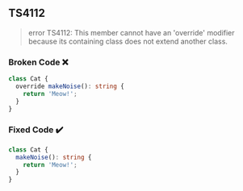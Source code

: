 ## TS4112

> error TS4112: This member cannot have an 'override' modifier because its containing class does not extend another class.

### Broken Code ❌

```ts
class Cat {
  override makeNoise(): string {
    return 'Meow!';
  }
}
```

### Fixed Code ✔️

```ts
class Cat {
  makeNoise(): string {
    return 'Meow!';
  }
}
```
